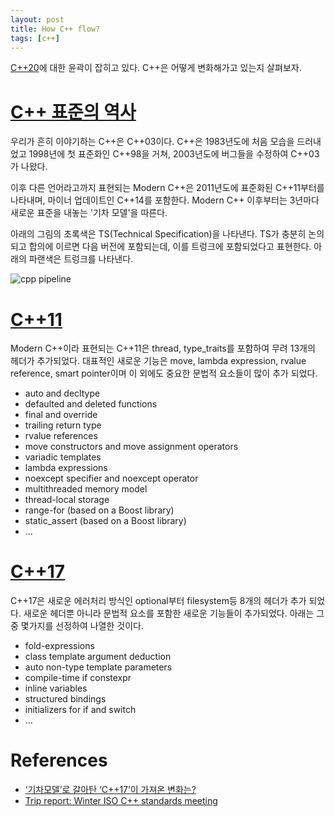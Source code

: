 ```yaml
---
layout: post
title: How C++ flow?
tags: [c++]
---
```


[C++20](https://en.cppreference.com/w/cpp/20)에 대한 윤곽이 잡히고 있다.
C++은 어떻게 변화해가고 있는지 살펴보자.

# [C++ 표준의 역사](http://www.bloter.net/archives/291766)
우리가 흔히 이야기하는 C++은 C++03이다.
C++은 1983년도에 처음 모습을 드러내었고
1998년에 첫 표준화인 C++98을 거쳐,
2003년도에 버그들을 수정하여 C++03가 나왔다.

이후 다른 언어라고까지 표현되는 Modern C++은
2011년도에 표준화된 C++11부터를 나타내며,
마이너 업데이트인 C++14를 포함한다.
Modern C++ 이후부터는 3년마다 새로운 표준을 내놓는
'기차 모델'을 따른다.

아래의 그림의 초록색은 TS(Technical Specification)을 나타낸다.
TS가 충분히 논의되고 합의에 이르면 다음 버전에 포함되는데,
이를 트렁크에 포함되었다고 표현한다.
아래의 파랜색은 트렁크를 나타낸다.

![cpp pipeline](https://herbsutter.files.wordpress.com/2016/03/wg21-timeline.png?w=1100)

# [C++11](https://en.cppreference.com/w/cpp/11)
Modern C++이라 표현되는 C++11은 thread, type_traits를
포함하여 무려 13개의 헤더가 추가되었다.
대표적인 새로운 기능은 move, lambda expression, rvalue reference, smart pointer이며
이 외에도 중요한 문법적 요소들이 많이 추가 되었다.

- auto and decltype
- defaulted and deleted functions
- final and override
- trailing return type
- rvalue references
- move constructors and move assignment operators
- variadic templates
- lambda expressions
- noexcept specifier and noexcept operator
- multithreaded memory model
- thread-local storage
- range-for (based on a Boost library)
- static_assert (based on a Boost library)
- ...

# [C++17](https://en.cppreference.com/w/cpp/17)
C++17은 새로운 에러처리 방식인 optional부터 filesystem등
8개의 헤더가 추가 되었다.
새로운 헤더뿐 아니라 문법적 요소를 포함한 새로운 기능들이 추가되었다.
아래는 그 중 몇가지를 선정하여 나열한 것이다.

- fold-expressions
- class template argument deduction
- auto non-type template parameters
- compile-time if constexpr
- inline variables
- structured bindings
- initializers for if and switch
- ...

# References
- [‘기차모델’로 갈아탄 ‘C++17’이 가져온 변화는?](http://www.bloter.net/archives/291766)
- [Trip report: Winter ISO C++ standards meeting](https://herbsutter.com/2016/03/11/trip-report-winter-iso-c-standards-meeting/)
